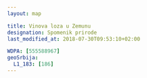 ```yaml
---
layout: map

title: Vinova loza u Zemunu
designation: Spomenik prirode
last_modified_at: 2018-07-30T09:53:10+02:00

WDPA: [555588967]
geoSrbija:
  L1_183: [186]
---
```

